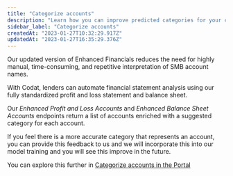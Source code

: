```yaml
---
title: "Categorize accounts"
description: "Learn how you can improve predicted categories for your companies"
sidebar_label: "Categorize accounts"
createdAt: "2023-01-27T10:32:29.917Z"
updatedAt: "2023-01-27T16:35:29.376Z"
---
```


Our updated version of Enhanced Financials reduces the need for highly manual, time-consuming, and repetitive interpretation of SMB account names. 

With Codat, lenders can automate financial statement analysis using our fully standardized profit and loss statement and balance sheet.

Our _Enhanced Profit and Loss Accounts_ and _Enhanced Balance Sheet Accounts_ endpoints return a list of accounts enriched with a suggested category for each account.

If you feel there is a more accurate category that represents an account, you can provide this feedback to us and we will incorporate this into our model training and you will see this improve in the future. 

You can explore this further in [Categorize accounts in the Portal](/assess/portal/categorize-accounts)

